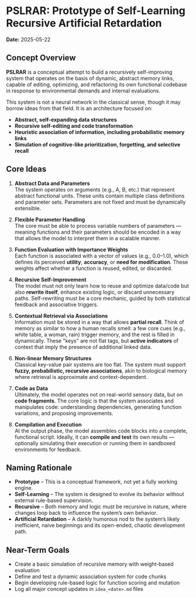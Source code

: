 # PSLRAR: Prototype of Self-Learning Recursive Artificial Retardation  
**Date:** 2025-05-22  

## Concept Overview

**PSLRAR** is a conceptual attempt to build a recursively self-improving system that operates on the basis of dynamic, abstract memory links, capable of editing, optimizing, and refactoring its own functional codebase in response to environmental demands and internal evaluations.

This system is not a neural network in the classical sense, though it may borrow ideas from that field. It is an architecture focused on:

- **Abstract, self-expanding data structures**
- **Recursive self-editing and code transformation**
- **Heuristic association of information, including probabilistic memory links**
- **Simulation of cognitive-like prioritization, forgetting, and selective recall**

## Core Ideas

1. **Abstract Data and Parameters**  
   The system operates on arguments (e.g., A, B, etc.) that represent abstract functional units. These units contain multiple class definitions and parameter sets. Parameters are not fixed and must be dynamically extensible.

2. **Flexible Parameter Handling**  
   The core must be able to process variable numbers of parameters — meaning functions and their parameters should be encoded in a way that allows the model to interpret them in a scalable manner.

3. **Function Evaluation with Importance Weights**  
   Each function is associated with a vector of values (e.g., 0.0–1.0), which defines its perceived **utility**, **accuracy**, or **need for modification**. These weights affect whether a function is reused, edited, or discarded.

4. **Recursive Self-Improvement**  
   The model must not only learn how to reuse and optimize data/code but also **rewrite itself**, enhance existing logic, or discard unnecessary paths. Self-rewriting must be a core mechanic, guided by both statistical feedback and associative triggers.

5. **Contextual Retrieval via Associations**  
   Information must be stored in a way that allows **partial recall**. Think of memory as similar to how a human recalls smell: a few core cues (e.g., white table, a woman, rain) trigger memory, and the rest is filled in dynamically. These "keys" are not flat tags, but **active indicators** of context that imply the presence of additional linked data.

6. **Non-linear Memory Structures**  
   Classical key-value pair systems are too flat. The system must support **fuzzy, probabilistic, recursive associations**, akin to biological memory where retrieval is approximate and context-dependent.

7. **Code as Data**  
   Ultimately, the model operates not on real-world sensory data, but on **code fragments**. The core logic is that the system associates and manipulates code: understanding dependencies, generating function variations, and proposing improvements.

8. **Compilation and Execution**  
   At the output phase, the model assembles code blocks into a complete, functional script. Ideally, it can **compile and test** its own results — optionally simulating their execution or running them in sandboxed environments for feedback.

## Naming Rationale

- **Prototype** – This is a conceptual framework, not yet a fully working engine.
- **Self-Learning** – The system is designed to evolve its behavior without external rule-based supervision.
- **Recursive** – Both memory and logic must be recursive in nature, where changes loop back to influence the system’s own behavior.
- **Artificial Retardation** – A darkly humorous nod to the system’s likely inefficient, naive beginnings and its open-ended, chaotic development path.

## Near-Term Goals

- Create a basic simulation of recursive memory with weight-based evaluation
- Define and test a dynamic association system for code chunks
- Begin developing rule-based logic for function scoring and mutation
- Log all major concept updates in `idea_<date>.md` files
